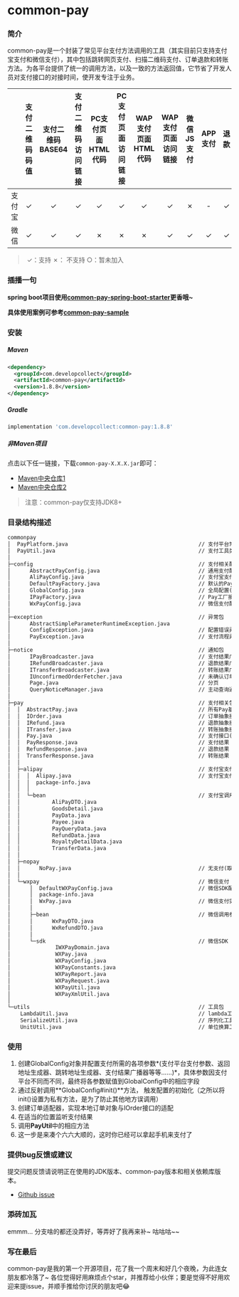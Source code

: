 # common-pay

### 简介

common-pay是一个封装了常见平台支付方法调用的工具（其实目前只支持支付宝支付和微信支付），其中包括跳转网页支付、扫描二维码支付、订单退款和转账方法。为各平台提供了统一的调用方法，以及一致的方法返回值，它节省了开发人员对支付接口的对接时间，使开发专注于业务。

|        | 支付二维码码值 | 支付二维码BASE64 | 支付二维码访问链接 | PC支付页面HTML代码 | PC支付页面访问链接 | WAP支付页面HTML代码 | WAP支付页面访问链接 | 微信JS支付 | APP支付 | 退款 | 转账 |
| :----: | :------------: | :--------------: | :----------------: | :----------------: | :----------------: | :-----------------: | :-----------------: | :--------: | :-----: | :--: | :--: |
| 支付宝 |       ✓        |        ✓         |         ✓          |         ✓          |         ✓          |          ✓          |          ✓          |     ✗      |    -    |  ✓   |  ✓   |
|  微信  |       ✓        |        ✓         |         ✓          |         ✗          |         ✗          |          ✗          |          ✓          |     ✓      |    ✓    |  ✓   |  ✓   |

> ​      ✓：支持               ✗： 不支持               ○：暂未加入





### 插播一句

**spring boot项目使用[common-pay-spring-boot-starter](https://github.com/developcollect/common-pay-spring-boot-starter)更香哦~**

**具体使用案例可参考[common-pay-sample](https://github.com/developcollect/common-pay-sample)**





### 安装

##### Maven

```xml
<dependency>
  <groupId>com.developcollect</groupId>
  <artifactId>common-pay</artifactId>
  <version>1.8.8</version>
</dependency>
```

##### Gradle

```groovy
implementation 'com.developcollect:common-pay:1.8.8'
```

##### 非Maven项目

点击以下任一链接，下载`common-pay-X.X.X.jar`即可：

* [Maven中央仓库1](https://repo1.maven.org/maven2/com/developcollect/common-pay/1.8.8/)
* [Maven中央仓库2](https://repo2.maven.org/maven2/com/developcollect/common-pay/1.8.8/)

> 注意：common-pay仅支持JDK8+





### 目录结构描述

```txt
commonpay
│  PayPlatform.java                                         // 支付平台常量
│  PayUtil.java                                             // 支付工具类(重点)
│  
├─config                                                    // 支付相关配置包
│      AbstractPayConfig.java                               // 通用支付配置
│      AliPayConfig.java                                    // 支付宝支付配置
│      DefaultPayFactory.java                               // 默认的Pay工厂
│      GlobalConfig.java                                    // 全局配置(重点)
│      IPayFactory.java                                     // Pay工厂接口
│      WxPayConfig.java                                     // 微信支付配置
│      
├─exception                                                 // 异常包
│      AbstractSimpleParameterRuntimeException.java         
│      ConfigException.java                                 // 配置错误异常
│      PayException.java                                    // 支付流程异常
│      
├─notice                                                    // 通知包
│      IPayBroadcaster.java                                 // 支付结果广播器接口
│      IRefundBroadcaster.java                              // 退款结果广播器接口
│      ITransferBroadcaster.java                            // 转账结果广播器接口
│      IUnconfirmedOrderFetcher.java                        // 未确认订单提取器接口
│      Page.java                                            // 分页
│      QueryNoticeManager.java                              // 主动查询通知管理器
│      
├─pay                                                       // 支付相关包
│  │  AbstractPay.java                                      // 所有Pay基类
│  │  IOrder.java                                           // 订单抽象接口
│  │  IRefund.java                                          // 退款抽象接口
│  │  ITransfer.java                                        // 转账抽象接口
│  │  Pay.java                                              // 支付接口(重点)
│  │  PayResponse.java                                      // 支付结果
│  │  RefundResponse.java                                   // 退款结果
│  │  TransferResponse.java                                 // 转账结果
│  │  
│  ├─alipay                                                 // 支付宝支付
│  │  │  Alipay.java                                        // 支付宝支付实现
│  │  │  package-info.java                                  
│  │  │  
│  │  └─bean                                                // 支付宝调用参数实体
│  │          AliPayDTO.java
│  │          GoodsDetail.java
│  │          PayData.java
│  │          Payee.java
│  │          PayQueryData.java
│  │          RefundData.java
│  │          RoyaltyDetailData.java
│  │          TransferData.java
│  │          
│  ├─nopay
│  │      NoPay.java                                        // 无支付(取代null的“空对象”)
│  │      
│  └─wxpay                                                  // 微信支付
│      │  DefaultWXPayConfig.java                           // 微信SDK配置默认实现
│      │  package-info.java
│      │  WxPay.java                                        // 微信支付实现
│      │  
│      ├─bean                                               // 微信调用参数实体
│      │      WxPayDTO.java
│      │      WxRefundDTO.java
│      │      
│      └─sdk                                                // 微信SDK
│              IWXPayDomain.java
│              WXPay.java
│              WXPayConfig.java
│              WXPayConstants.java
│              WXPayReport.java
│              WXPayRequest.java
│              WXPayUtil.java
│              WXPayXmlUtil.java
│              
└─utils                                                     // 工具包
    LambdaUtil.java                                         // lambda工具
    SerializeUtil.java                                      // 序列化工具
    UnitUtil.java                                           // 单位换算工具
```





### 使用

1. 创建GlobalConfig对象并配置支付所需的各项参数*(支付平台支付参数、返回地址生成器、跳转地址生成器、支付结果广播器等等......)*，具体参数因支付平台不同而不同，最终将各参数赋值到GlobalConfig中的相应字段
2. 通过反射调用**GlobalConfig#init()**方法， 触发配置的初始化（之所以将init()设置为私有方法，是为了防止其他地方误调用）
3. 创建订单适配器，实现本地订单对象与IOrder接口的适配
4. 在适当的位置监听支付结果
5. 调用**PayUtil**中的相应方法
6. 这一步是来凑个六六大顺的，这时你已经可以拿起手机来支付了





### 提供bug反馈或建议

提交问题反馈请说明正在使用的JDK版本、common-pay版本和相关依赖库版本。

* [Github issue](https://github.com/developcollect/common-pay-sample/issues)





### 添砖加瓦

emmm... 分支啥的都还没弄好，等弄好了我再来补~ 咕咕咕~~





### 写在最后

common-pay是我的第一个开源项目，花了我一个周末和好几个夜晚，为此连女朋友都冷落了~ 各位觉得好用麻烦点个star，并推荐给小伙伴；要是觉得不好用欢迎来提issue，并顺手推给你讨厌的朋友吧😂